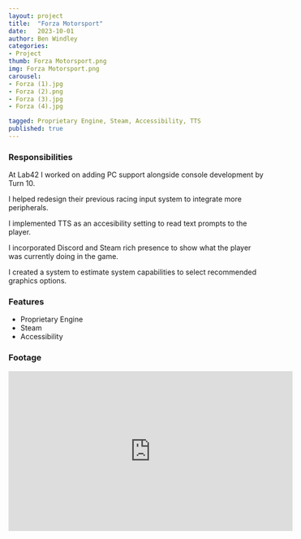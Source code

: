 ```yaml
---
layout: project
title:  "Forza Motorsport"
date:   2023-10-01
author: Ben Windley
categories:
- Project
thumb: Forza Motorsport.png
img: Forza Motorsport.png
carousel:
- Forza (1).jpg
- Forza (2).png
- Forza (3).jpg
- Forza (4).jpg

tagged: Proprietary Engine, Steam, Accessibility, TTS
published: true
---
```


### Responsibilities
At Lab42 I worked on adding PC support alongside console development by Turn 10.

I helped redesign their previous racing input system to integrate more peripherals.

I implemented TTS as an accesibility setting to read text prompts to the player.

I incorporated Discord and Steam rich presence to show what the player was currently doing in the game.

I created a system to estimate system capabilities to select recommended graphics options.

### Features
- Proprietary Engine
- Steam
- Accessibility

### Footage

<p style="text-align: center">
<iframe width="560" height="315" src="https://www.youtube.com/embed/cyWZRG-t-Gw?rel=0&amp;showinfo=0" frameborder="0" allow="autoplay; encrypted-media" allowfullscreen></iframe>
</p>
